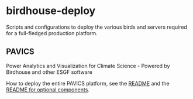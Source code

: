 # birdhouse-deploy
Scripts and configurations to deploy the various birds and servers required
for a full-fledged production platform.

## PAVICS
Power Analytics and Visualization for Climate Science - Powered by Birdhouse and other ESGF software

How to deploy the entire PAVICS platform, see the
[README](birdhouse/README.md) and the
[README for optional components](birdhouse/optional-components/README.md).
